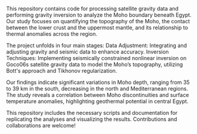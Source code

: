 This repository contains code for processing satellite gravity data and performing gravity inversion to analyze the Moho boundary beneath Egypt. Our study focuses on quantifying the topography of the Moho, the contact between the lower crust and the uppermost mantle, and its relationship to thermal anomalies across the region.

The project unfolds in four main stages:
Data Adjustment: Integrating and adjusting gravity and seismic data to enhance accuracy.
Inversion Techniques: Implementing seismically constrained nonlinear inversion on Goco06s satellite gravity data to model the Moho’s topography, utilizing Bott's approach and Tikhonov regularization.

Our findings indicate significant variations in Moho depth, ranging from 35 to 39 km in the south, decreasing in the north and Mediterranean regions. The study reveals a correlation between Moho discontinuities and surface temperature anomalies, highlighting geothermal potential in central Egypt.

This repository includes the necessary scripts and documentation for replicating the analyses and visualizing the results. Contributions and collaborations are welcome!
